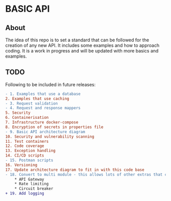 # BASIC API
## About
The idea of this repo is to set a standard that can be followed for the creation of any new API. It includes some examples and how to approach coding. It is a work in progress and will be updated with more basics and examples.

## TODO
Following to be included in future releases:
```diff
- 1. Examples that use a database
2. Examples that use caching
- 3. Request validation
- 4. Request and response mappers
5. Security
6. Containerisation
7. Infrastructure docker-compose
8. Encryption of secrets in properties file
- 9. Basic API architecture diagram
10. Security and vulnerability scanning
11. Test containers
12. Code coverage
13. Exception handling
14. CI/CD scripts
- 15. Postman scripts
16. Versioning
17. Update architecture diagram to fit in with this code base
- 18. Convert to multi module - this allows lots of other extras that can be added like:
    * API Gateway
    * Rate limiting
    * Circuit breaker
+ 19. Add logging
```